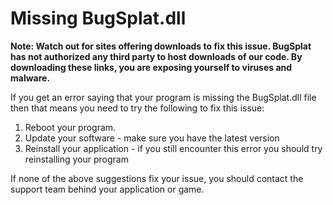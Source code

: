 # Missing BugSplat.dll

**Note: Watch out for sites offering downloads to fix this issue. BugSplat has not authorized any third party to host downloads of our code. By downloading these links, you are exposing yourself to viruses and malware.**

If you get an error saying that your program is missing the BugSplat.dll file then that means you need to try the following to fix this issue:

1. Reboot your program.
2. Update your software - make sure you have the latest version
3. Reinstall your application - if you still encounter this error you should try reinstalling your program

If none of the above suggestions fix your issue, you should contact the support team behind your application or game.



